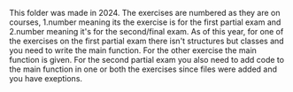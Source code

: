 This folder was made in 2024. 
The exercises are numbered as they are on courses, 1.number meaning its the exercise is for the first partial exam and 2.number meaning it's for the second/final exam.
As of this year, for one of the exercises on the first partial exam there isn't structures but classes and you need to write the main function. For the other exercise 
the main function is given.
For the second partial exam you also need to add code to the main function in one or both the exercises since files were added and you have exeptions.
